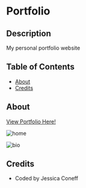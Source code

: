 # Portfolio


## Description 
My personal portfolio website

## Table of Contents


* [About](#about)
* [Credits](#credits)


## About
[View Portfolio Here!](https://jconeff.github.io/portfolio/)

 ![home](https://user-images.githubusercontent.com/65797801/107464045-6a891080-6b2d-11eb-9674-ff92d381bd48.png)

 ![bio](https://user-images.githubusercontent.com/65797801/107464074-7aa0f000-6b2d-11eb-85b2-5ba7342e3bcf.png)





## Credits
* Coded by Jessica Coneff
